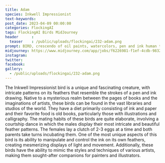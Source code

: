 ```yaml
---
title: Adam
species: Inkwell Impressionist
text-keywords: 
post_date: 2023-04-09 00:00:00
categories: FlockingAI
tags: FlockingAI Birds MidJourney 
header      :
  teaser    : /public/uploads/flockingai/232-adam.png
prompt: BIRD, crescendo of oil paints, watercolors, pen and ink human triumph of science and art over ignorance and greed
midjourney: https://www.midjourney.com/app/jobs/f6226981-f1ef-4cdb-9832-84c70c1bb545
instagram: 
twitter: 
facebook: 
gallery: 
  - /public/uploads/flockingai/232-adam.png
---
```


The Inkwell Impressionist bird is a unique and fascinating creature, with intricate patterns on its feathers that resemble the strokes of a pen and ink drawing. Native to a mysterious realm between the pages of books and the imaginations of artists, these birds can be found in the vast libraries and studios of the world. They have a diet primarily consisting of ink and paper and their favorite food is old books, particularly those with illustrations and calligraphy. The mating habits of these birds are quite elaborate, involving a courtship dance in which the males display their most intricate and beautiful feather patterns. The females lay a clutch of 2-3 eggs at a time and both parents take turns incubating them. One of the most unique aspects of this bird is its ability to manipulate and control the ink on its own feathers, creating mesmerizing displays of light and movement. Additionally, these birds have the ability to mimic the styles and techniques of various artists, making them sought-after companions for painters and illustrators.